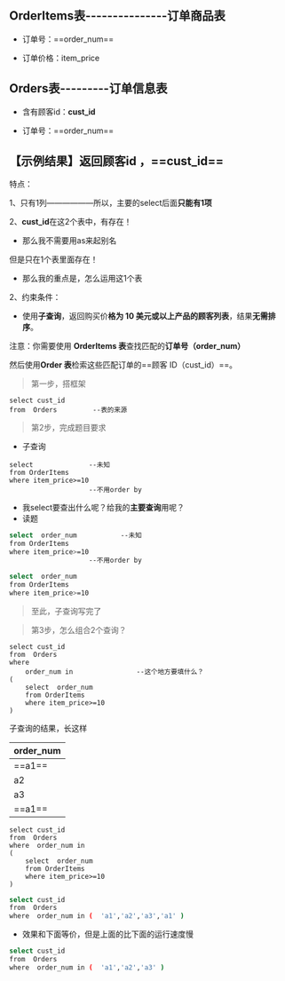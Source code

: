 

## OrderItems表---------------订单商品表

- 订单号：==order_num==

- 订单价格：item_price

## Orders表---------订单信息表

- 含有顾客id：**cust_id**

- 订单号：==order_num==

## 【示例结果】返回顾客id ，==cust_id==

特点：

1、只有1列——————所以，主要的select后面**只能有1项**

2、**cust_id**在这2个表中，有存在！

- 那么我不需要用as来起别名

但是只在1个表里面存在！

- 那么我的重点是，怎么运用这1个表

2、约束条件：

- 使用**子查询**，返回购买价**格为 10 美元或以上产品的顾客列表**，结果**无需排序**。



注意：你需要使用 **OrderItems 表**查找匹配的**订单号（order_num）**

然后使用**Order 表**检索这些匹配订单的==顾客 ID（cust_id）==。



> 第一步，搭框架

```mys
select cust_id
from  Orders         --表的来源
```

> 第2步，完成题目要求

- 子查询

```mysql
select 				--未知
from OrderItems
where item_price>=10
					--不用order by
```

- 我select要查出什么呢？给我的**主要查询**用呢？
- 读题

```bash
select 	order_num			--未知
from OrderItems
where item_price>=10
					--不用order by
```

```bash
select 	order_num			
from OrderItems
where item_price>=10
```



> 至此，子查询写完了

> 第3步，怎么组合2个查询？

```mysql
select cust_id
from  Orders
where 
	order_num in				--这个地方要填什么？
(
    select 	order_num			
	from OrderItems
	where item_price>=10
)
```



子查询的结果，长这样

| order_num |
| --------- |
| ==a1==    |
| a2        |
| a3        |
| ==a1==    |



```mysql
select cust_id
from  Orders
where  order_num in				
(
    select 	order_num			
	from OrderItems
	where item_price>=10
)
```

```bash
select cust_id
from  Orders
where  order_num in (  'a1','a2','a3','a1' )
```

- 效果和下面等价，但是上面的比下面的运行速度慢

```bash
select cust_id
from  Orders
where  order_num in (  'a1','a2','a3' )
```

